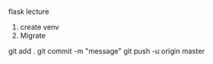 flask lecture

1. create venv
2. Migrate


git add . 
git commit -m "message"
git push -u origin master